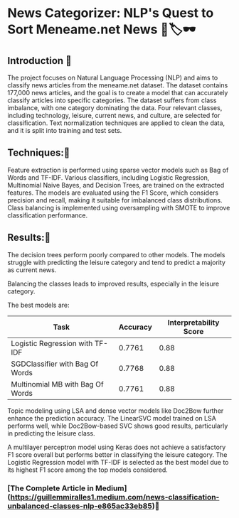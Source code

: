 # News Categorizer: NLP's Quest to Sort Meneame.net News 📰🏷🕶

## Introduction 🧐
The project focuses on Natural Language Processing (NLP) and aims to classify news articles from the meneame.net dataset. The dataset contains 177,000 news articles, and the goal is to create a model that can accurately classify articles into specific categories. The dataset suffers from class imbalance, with one category dominating the data. Four relevant classes, including technology, leisure, current news, and culture, are selected for classification. Text normalization techniques are applied to clean the data, and it is split into training and test sets.

## Techniques:🔮
Feature extraction is performed using sparse vector models such as Bag of Words and TF-IDF. Various classifiers, including Logistic Regression, Multinomial Naive Bayes, and Decision Trees, are trained on the extracted features. The models are evaluated using the F1 Score, which considers precision and recall, making it suitable for imbalanced class distributions. Class balancing is implemented using oversampling with SMOTE to improve classification performance.

## Results:🎯
The decision trees perform poorly compared to other models. The models struggle with predicting the leisure category and tend to predict a majority as current news.

Balancing the classes leads to improved results, especially in the leisure category. 

The best models are:

| Task | Accuracy | Interpretability Score |
| --- | --- | --- |
| Logistic Regression with TF-IDF | 0.7761 | 0.88 |
| SGDClassifier with Bag Of Words | 0.7768 | 0.88 |
| Multinomial MB with Bag Of Words | 0.7761 | 0.88 |

Topic modeling using LSA and dense vector models like Doc2Bow further enhance the prediction accuracy. The LinearSVC model trained on LSA performs well, while Doc2Bow-based SVC shows good results, particularly in predicting the leisure class. 

A multilayer perceptron model using Keras does not achieve a satisfactory F1 score overall but performs better in classifying the leisure category. The Logistic Regression model with TF-IDF is selected as the best model due to its highest F1 score among the top models considered.

### [The Complete Article in Medium] (https://guillemmiralles1.medium.com/news-classification-unbalanced-classes-nlp-e865ac33eb85)📜

